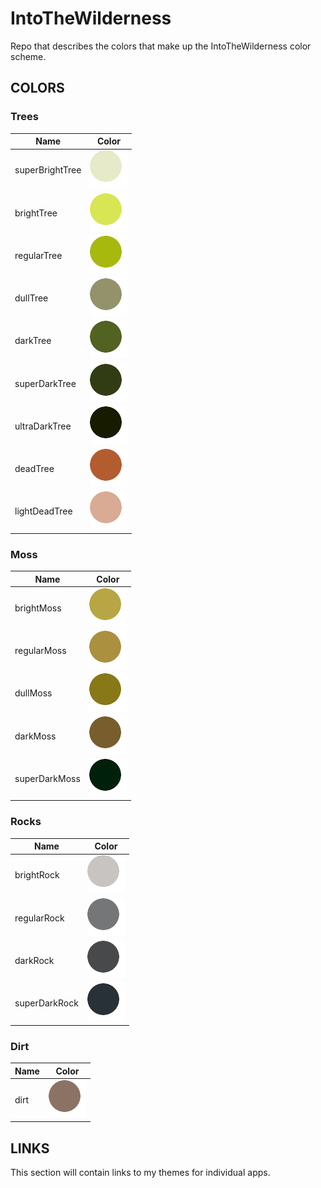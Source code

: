 # IntoTheWilderness
Repo that describes the colors that make up the IntoTheWilderness color scheme.

## COLORS

### Trees
| Name            | Color     |
| --------------- | -------   |
| superBrightTree |![superBrightTree](images/superBrightTree.png)|
| brightTree      |![brightTree](images/brightTree.png) |
| regularTree     |![regularTree](images/regularTree.png) |
| dullTree        |![dullTree](images/dullTree.png) |
| darkTree        |![darkTree](images/darkTree.png) |
| superDarkTree   |![superDarkTree](images/superDarkTree.png) |
| ultraDarkTree   |![ultraDarkTree](images/ultraDarkTree.png) |
| deadTree        |![deadTree](images/deadTree.png) |
| lightDeadTree   |![lightDeadTree](images/lightDeadTree.png) |
### Moss                 
| Name            | Color     |
| --------------- | -------   |
| brightMoss      | ![brightMoss](images/brightMoss.png) |
| regularMoss     |![regularMoss](images/regularMoss.png) |
| dullMoss        |![dullMoss](images/dullMoss.png) |
| darkMoss        |![darkMoss](images/darkMoss.png) |
| superDarkMoss   |![superDarkMoss](images/superDarkMoss.png) |
### Rocks                
| Name            | Color     |
| --------------- | -------   |
| brightRock      |  ![brightRock](images/brightRock.png)|
| regularRock     |  ![regularRock](images/regularRock.png)|
| darkRock        |  ![darkRock](images/darkRock.png)|
| superDarkRock   |  ![superDarkRock](images/superDarkRock.png)|
### Dirt                 
| Name            | Color     |
| --------------- | -------   |
| dirt            |  ![dirt](images/dirt.png)|

## LINKS
This section will contain links to my themes for individual apps.
